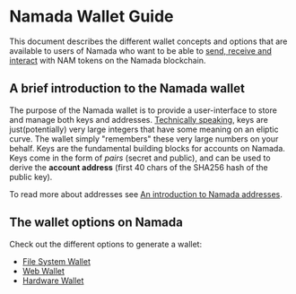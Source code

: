 # Namada Wallet Guide

This document describes the different wallet concepts and options that are available to users of Namada who want to be able to [send, receive and interact](../users/send-and-receive-nam-tokens.md) with NAM tokens on the Namada blockchain.

## A brief introduction to the Namada wallet
The purpose of the Namada wallet is to provide a user-interface to store and manage both keys and addresses. [Technically speaking](https://vitalik.ca/general/2017/01/14/exploring_ecp.html), keys are just(potentially) very large integers that have some meaning on an eliptic curve. The wallet simply "remembers" these very large numbers on your behalf. Keys are the fundamental building blocks for accounts on Namada. Keys come in the form of *pairs* (secret and public), and can be used to derive the **account address** (first 40 chars of the SHA256 hash of the public key).

To read more about addresses see [An introduction to Namada addresses](../users/an-introduction-to-namada-addresses.md).

## The wallet options on Namada

Check out the different options to generate a wallet:

- [File System Wallet](./file-system-wallet.md)
- [Web Wallet](./web-wallet.md)
- [Hardware Wallet](./hardware-wallet.md)
